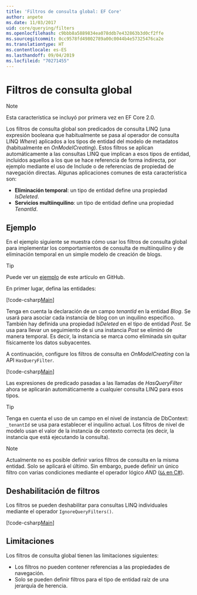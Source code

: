 ```yaml
---
title: 'Filtros de consulta global: EF Core'
author: anpete
ms.date: 11/03/2017
uid: core/querying/filters
ms.openlocfilehash: c9bbb8a5889834ea078ddb7e432863b3d0cf2ffe
ms.sourcegitcommit: 0cc9578fd49802789a00c0044b4e57325476ca2e
ms.translationtype: HT
ms.contentlocale: es-ES
ms.lasthandoff: 09/04/2019
ms.locfileid: "70271455"
---
```

# <a name="global-query-filters"></a>Filtros de consulta global

> [!NOTE]
> Esta característica se incluyó por primera vez en EF Core 2.0.

Los filtros de consulta global son predicados de consulta LINQ (una expresión booleana que habitualmente se pasa al operador de consulta LINQ *Where*) aplicados a los tipos de entidad del modelo de metadatos (habitualmente en *OnModelCreating*). Estos filtros se aplican automáticamente a las consultas LINQ que implican a esos tipos de entidad, incluidos aquellos a los que se hace referencia de forma indirecta, por ejemplo mediante el uso de Include o de referencias de propiedad de navegación directas. Algunas aplicaciones comunes de esta característica son:

* **Eliminación temporal**: un tipo de entidad define una propiedad *IsDeleted*.
* **Servicios multiinquilino**: un tipo de entidad define una propiedad *TenantId*.

## <a name="example"></a>Ejemplo

En el ejemplo siguiente se muestra cómo usar los filtros de consulta global para implementar los comportamientos de consulta de multiinquilino y de eliminación temporal en un simple modelo de creación de blogs.

> [!TIP]
> Puede ver un [ejemplo](https://github.com/aspnet/EntityFramework.Docs/tree/master/samples/core/QueryFilters) de este artículo en GitHub.

En primer lugar, defina las entidades:

[!code-csharp[Main](../../../samples/core/QueryFilters/Program.cs#Entities)]

Tenga en cuenta la declaración de un campo _tenantId_ en la entidad _Blog_. Se usará para asociar cada instancia de blog con un inquilino específico. También hay definida una propiedad _IsDeleted_ en el tipo de entidad _Post_. Se usa para llevar un seguimiento de si una instancia _Post_ se eliminó de manera temporal. Es decir, la instancia se marca como eliminada sin quitar físicamente los datos subyacentes.

A continuación, configure los filtros de consulta en _OnModelCreating_ con la API `HasQueryFilter`.

[!code-csharp[Main](../../../samples/core/QueryFilters/Program.cs#Configuration)]

Las expresiones de predicado pasadas a las llamadas de _HasQueryFilter_ ahora se aplicarán automáticamente a cualquier consulta LINQ para esos tipos.

> [!TIP]
> Tenga en cuenta el uso de un campo en el nivel de instancia de DbContext: `_tenantId` se usa para establecer el inquilino actual. Los filtros de nivel de modelo usan el valor de la instancia de contexto correcta (es decir, la instancia que está ejecutando la consulta).

> [!NOTE]
> Actualmente no es posible definir varios filtros de consulta en la misma entidad. Solo se aplicará el último. Sin embargo, puede definir un único filtro con varias condiciones mediante el operador lógico _AND_ ([`&&` en C#](https://docs.microsoft.com/dotnet/csharp/language-reference/operators/boolean-logical-operators#conditional-logical-and-operator-)).

## <a name="disabling-filters"></a>Deshabilitación de filtros

Los filtros se pueden deshabilitar para consultas LINQ individuales mediante el operador `IgnoreQueryFilters()`.

[!code-csharp[Main](../../../samples/core/QueryFilters/Program.cs#IgnoreFilters)]

## <a name="limitations"></a>Limitaciones

Los filtros de consulta global tienen las limitaciones siguientes:

* Los filtros no pueden contener referencias a las propiedades de navegación.
* Solo se pueden definir filtros para el tipo de entidad raíz de una jerarquía de herencia.
